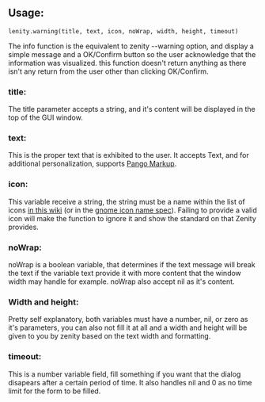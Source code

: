 ## Usage:
```
lenity.warning(title, text, icon, noWrap, width, height, timeout)
```
The info function is the equivalent to zenity --warning option, and display a simple message and a OK/Confirm button so the user acknowledge that the information was visualized. this function doesn't return anything as there isn't any return from the user other than clicking OK/Confirm.

### title:
The title parameter accepts a string, and it's content will be displayed in the top of the GUI window.

### text:
This is the proper text that is exhibited to the user. It accepts Text, and for additional personalization, supports [Pango Markup](https://developer.gnome.org/pango/stable/PangoMarkupFormat.html).

### icon:
This variable receive a string, the string must be a name within the list of icons [in this wiki](https://github.com/gustavohmsilva/Lenity/wiki/Valid-Icons-List) (or in the [gnome icon name spec](https://developer.gnome.org/icon-naming-spec/#names)). Failing to provide a valid icon will make the function to ignore it and show the standard on that Zenity provides.

### noWrap:
noWrap is a boolean variable, that determines if the text message will break the text if the variable text provide it with more content that the window width may handle for example. noWrap also accept nil as it's content.

### Width and height:
Pretty self explanatory, both variables must have a number, nil, or zero as it's parameters, you can also not fill it at all and a width and height will be given to you by zenity based on the text width and formatting.

### timeout:
This is a number variable field, fill something if you want that the dialog disapears after a certain period of time. It also handles nil and 0 as no time limit for the form to be filled.
